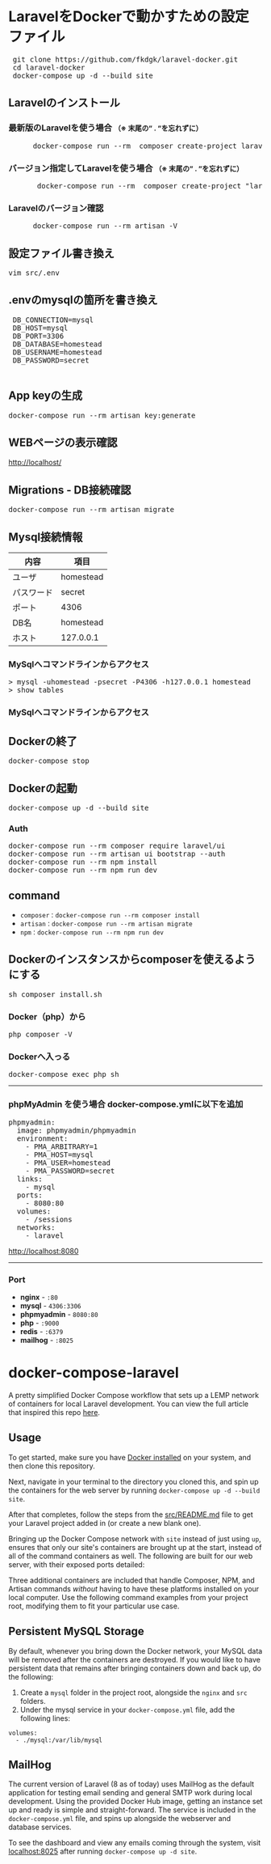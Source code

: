 # LaravelをDockerで動かすための設定ファイル

 <pre> git clone https://github.com/fkdgk/laravel-docker.git
 cd laravel-docker
 docker-compose up -d --build site</pre>


## Laravelのインストール
<dl>
  <dt><h3>最新版のLaravelを使う場合  <small> （※ 末尾の” . ”を忘れずに）</small></h3></dt>
  <dd>
    <pre> docker-compose run --rm  composer create-project laravel/laravel . </pre>
  </dd>
  <dt><h3>バージョン指定してLaravelを使う場合  <small> （※ 末尾の” . ”を忘れずに）</small></h3></dt>
  <dd>
    <pre>  docker-compose run --rm  composer create-project "laravel/laravel=7.3.*" . </pre>
  </dd>
</dl>

<dl>
  <dt><h3>Laravelのバージョン確認</h3></dt>
  <dd>
    <pre> docker-compose run --rm artisan -V </pre>
  </dd>
</dl>


 ## 設定ファイル書き換え
 <pre>vim src/.env</pre>

 ## .envのmysqlの箇所を書き換え
<pre>
 DB_CONNECTION=mysql
 DB_HOST=mysql
 DB_PORT=3306
 DB_DATABASE=homestead
 DB_USERNAME=homestead
 DB_PASSWORD=secret
 </pre>

## App keyの生成
 <pre>docker-compose run --rm artisan key:generate</pre>

## WEBページの表示確認
[http://localhost/](http://localhost/)


## Migrations - DB接続確認
 <pre>docker-compose run --rm artisan migrate </pre>

## Mysql接続情報
|内容|項目|
|--|--|
|ユーザ|homestead|
|パスワード|secret|
|ポート|4306|
|DB名|homestead|
|ホスト|127.0.0.1|

### MySqlへコマンドラインからアクセス
<pre>> mysql -uhomestead -psecret -P4306 -h127.0.0.1 homestead
> show tables</pre>

### MySqlへコマンドラインからアクセス


## Dockerの終了
<pre>docker-compose stop</pre>

## Dockerの起動
<pre>docker-compose up -d --build site</pre>

### Auth
<pre>docker-compose run --rm composer require laravel/ui 
docker-compose run --rm artisan ui bootstrap --auth 
docker-compose run --rm npm install 
docker-compose run --rm npm run dev</pre>

## command
- `composer：docker-compose run --rm composer install`
- `artisan：docker-compose run --rm artisan migrate` 
- `npm：docker-compose run --rm npm run dev`

## Dockerのインスタンスからcomposerを使えるようにする
 <pre>sh composer_install.sh</pre>

### Docker（php）から
<pre>php composer -V </pre>

### Dockerへ入っる
<pre>docker-compose exec php sh</pre>

---

### phpMyAdmin を使う場合 docker-compose.ymlに以下を追加
<pre>
phpmyadmin:
  image: phpmyadmin/phpmyadmin
  environment:
    - PMA_ARBITRARY=1
    - PMA_HOST=mysql
    - PMA_USER=homestead
    - PMA_PASSWORD=secret
  links:
    - mysql
  ports:
    - 8080:80
  volumes:
    - /sessions
  networks:
    - laravel
</pre>

[http://localhost:8080](http://localhost:8080)

---

### Port
- **nginx** - `:80`
- **mysql** - `4306:3306`
- **phpmyadmin** - `8080:80`
- **php** - `:9000`
- **redis** - `:6379`
- **mailhog** - `:8025` 

# docker-compose-laravel
A pretty simplified Docker Compose workflow that sets up a LEMP network of containers for local Laravel development. You can view the full article that inspired this repo [here](https://dev.to/aschmelyun/the-beauty-of-docker-for-local-laravel-development-13c0).


## Usage

To get started, make sure you have [Docker installed](https://docs.docker.com/docker-for-mac/install/) on your system, and then clone this repository.

Next, navigate in your terminal to the directory you cloned this, and spin up the containers for the web server by running `docker-compose up -d --build site`.

After that completes, follow the steps from the [src/README.md](src/README.md) file to get your Laravel project added in (or create a new blank one).

Bringing up the Docker Compose network with `site` instead of just using `up`, ensures that only our site's containers are brought up at the start, instead of all of the command containers as well. The following are built for our web server, with their exposed ports detailed:


Three additional containers are included that handle Composer, NPM, and Artisan commands *without* having to have these platforms installed on your local computer. Use the following command examples from your project root, modifying them to fit your particular use case.

## Persistent MySQL Storage

By default, whenever you bring down the Docker network, your MySQL data will be removed after the containers are destroyed. If you would like to have persistent data that remains after bringing containers down and back up, do the following:

1. Create a `mysql` folder in the project root, alongside the `nginx` and `src` folders.
2. Under the mysql service in your `docker-compose.yml` file, add the following lines:

```
volumes:
  - ./mysql:/var/lib/mysql
```

## MailHog

The current version of Laravel (8 as of today) uses MailHog as the default application for testing email sending and general SMTP work during local development. Using the provided Docker Hub image, getting an instance set up and ready is simple and straight-forward. The service is included in the `docker-compose.yml` file, and spins up alongside the webserver and database services.

To see the dashboard and view any emails coming through the system, visit [localhost:8025](http://localhost:8025) after running `docker-compose up -d site`.
